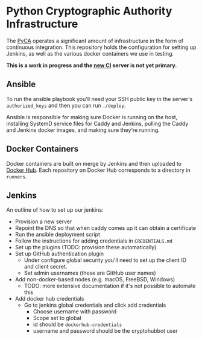 # Python Cryptographic Authority Infrastructure

The [PyCA](https://github.com/pyca) operates a significant amount of
infrastructure in the form of continuous integration. This repository holds the
configuration for setting up Jenkins, as well as the various docker containers
we use in testing.

**This is a work in progress and the [new CI](https://ci.cryptography.io)
server is not yet primary.**

## Ansible

To run the ansible playbook you'll need your SSH public key in the server's
`authorized_keys` and then you can run `./deploy`.

Ansible is responsible for making sure Docker is running on the host,
installing SystemD service files for Caddy and Jenkins, pulling the Caddy and
Jenkins docker images, and making sure they're running.

## Docker Containers

Docker containers are built on merge by Jenkins and then uploaded to [Docker
Hub](https://hub.docker.com/u/pyca/). Each repository on Docker Hub corresponds
to a directory in `runners`.

## Jenkins

An outline of how to set up our jenkins:

* Provision a new server
* Repoint the DNS so that when caddy comes up it can obtain a certificate
* Run the ansible deployment script
* Follow the instructions for adding credentials in `CREDENTIALS.md`
* Set up the plugins (TODO: provision these automatically)
* Set up GitHub authentication plugin
  * Under configure global security you'll need to set up the client ID and client secret.
  * Set admin usernames (these are GitHub user names)
* Add non-docker-based nodes (e.g. macOS, FreeBSD, Windows)
  * TODO: more extensive documentation if it's not possible to automate this
* Add docker hub credentials
  * Go to jenkins global credentials and click add credentials
    * Choose username with password
    * Scope set to global
    * id should be `dockerhub-credentials`
    * username and password should be the cryptohubbot user
